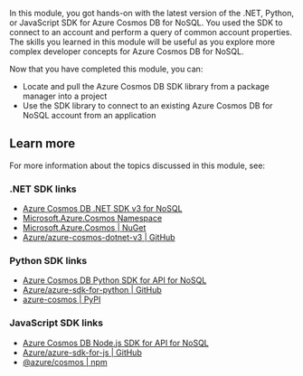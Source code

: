 In this module, you got hands-on with the latest version of the .NET, Python, or JavaScript SDK for Azure Cosmos DB for NoSQL. You used the SDK to connect to an account and perform a query of common account properties. The skills you learned in this module will be useful as you explore more complex developer concepts for Azure Cosmos DB for NoSQL.

Now that you have completed this module, you can:

- Locate and pull the Azure Cosmos DB SDK library from a package manager into a project
- Use the SDK library to connect to an existing Azure Cosmos DB for NoSQL account from an application

## Learn more

For more information about the topics discussed in this module, see:

### .NET SDK links

- [Azure Cosmos DB .NET SDK v3 for NoSQL][/azure/cosmos-db/sql/sql-api-sdk-dotnet-standard]
- [Microsoft.Azure.Cosmos Namespace][/dotnet/api/microsoft.azure.cosmos]
- [Microsoft.Azure.Cosmos &vert; NuGet][nuget.org/packages/microsoft.azure.cosmos]
- [Azure/azure-cosmos-dotnet-v3 &vert; GitHub][github.com/azure/azure-cosmos-dotnet-v3]

### Python SDK links

- [Azure Cosmos DB Python SDK for API for NoSQL][/azure/cosmos-db/nosql/sdk-python]
- [Azure/azure-sdk-for-python &vert; GitHub][github.com/azure/azure-sdk-for-python]
- [azure-cosmos &vert; PyPI][pypi.org/project/azure-cosmos]

### JavaScript SDK links

- [Azure Cosmos DB Node.js SDK for API for NoSQL][/azure/cosmos-db/nosql/sdk-nodejs]
- [Azure/azure-sdk-for-js &vert; GitHub][github.com/azure/azure-sdk-for-js]
- [@azure/cosmos &vert; npm][npmjs.com/package/@azure/cosmos]

[/azure/cosmos-db/sql/sql-api-sdk-dotnet-standard]: /azure/cosmos-db/sql/sql-api-sdk-dotnet-standard
[/azure/cosmos-db/nosql/sdk-python]: /azure/cosmos-db/nosql/sdk-python
[/azure/cosmos-db/nosql/sdk-nodejs]: /azure/cosmos-db/nosql/sdk-nodejs
[/dotnet/api/microsoft.azure.cosmos]: /dotnet/api/microsoft.azure.cosmos
[github.com/azure/azure-cosmos-dotnet-v3]: https://github.com/azure/azure-cosmos-dotnet-v3
[nuget.org/packages/microsoft.azure.cosmos]: https://nuget.org/packages/microsoft.azure.cosmos/
[github.com/azure/azure-sdk-for-python]: https://github.com/Azure/azure-sdk-for-python
[pypi.org/project/azure-cosmos]: https://pypi.org/project/azure-cosmos/
[github.com/azure/azure-sdk-for-js]: https://github.com/Azure/azure-sdk-for-js
[npmjs.com/package/@azure/cosmos]: https://npmjs.com/package/@azure/cosmos

